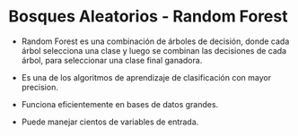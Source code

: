 # Bosques Aleatorios - Random Forest

- Random Forest es una combinación de árboles de decisión, donde cada árbol selecciona una clase y luego se combinan las decisiones de cada árbol, para seleccionar una clase final ganadora.

- Es una de los algoritmos de aprendizaje de clasificación con mayor precision.

- Funciona eficientemente en bases de datos grandes.

- Puede manejar cientos de variables de entrada.